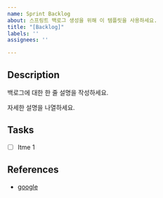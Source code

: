 ```yaml
---
name: Sprint Backlog
about: 스프링트 백로그 생성을 위해 이 템플릿을 사용하세요.
title: "[Backlog]"
labels: ''
assignees: ''

---
```


## Description

백로그에 대한 한 줄 설명을 작성하세요.

자세한 설명을 나열하세요.

## Tasks

- [ ] Itme 1

## References

- [google](https://www.google.com/)
